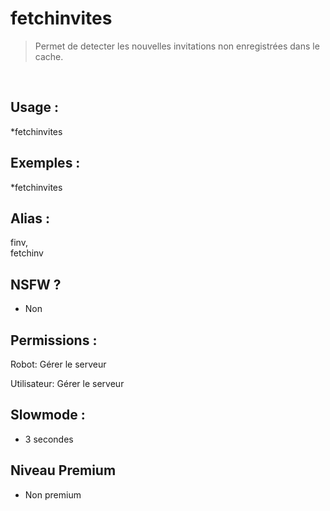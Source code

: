 # fetchinvites

> Permet de detecter les nouvelles invitations non enregistrées dans le cache.

<br>

## Usage :

*fetchinvites

## Exemples :

*fetchinvites

## Alias :

finv,
<br>fetchinv

## NSFW ?

- Non

## Permissions :

Robot: Gérer le serveur
<br>

Utilisateur: Gérer le serveur

## Slowmode :

- 3 secondes

## Niveau Premium

- Non premium